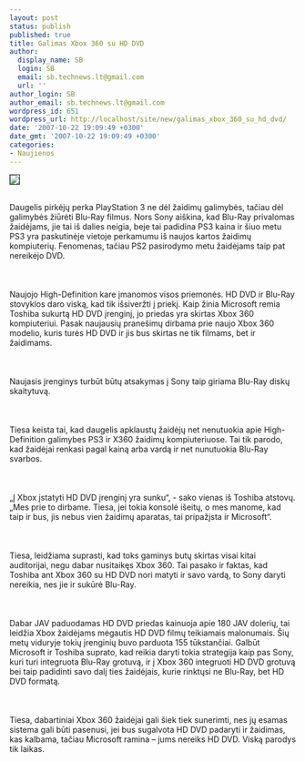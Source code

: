 ```yaml
---
layout: post
status: publish
published: true
title: Galimas Xbox 360 su HD DVD
author:
  display_name: SB
  login: SB
  email: sb.technews.lt@gmail.com
  url: ''
author_login: SB
author_email: sb.technews.lt@gmail.com
wordpress_id: 651
wordpress_url: http://localhost/site/new/galimas_xbox_360_su_hd_dvd/
date: '2007-10-22 19:09:49 +0300'
date_gmt: '2007-10-22 19:09:49 +0300'
categories:
- Naujienos
---
```

<div class="imgright"><img src="http://images.dailytech.com/nimage/6366_5200_xbox-360-hd-dvd.jpg" border="1"></div>
<p><br>Daugelis pirkėjų perka PlayStation 3 ne dėl žaidimų galimybės, tačiau dėl galimybės žiūrėti Blu-Ray filmus. Nors Sony aiškina, kad Blu-Ray privalomas žaidėjams, jie tai iš dalies neigia, beje tai padidina PS3 kaina ir šiuo metu PS3 yra paskutinėje vietoje perkamumu iš naujos kartos žaidimų kompiuterių. Fenomenas, tačiau PS2 pasirodymo metu žaidėjams taip pat nereikėjo DVD.<br />
<br><br />
<br>Naujojo High-Definition kare įmanomos visos priemonės. HD DVD ir Blu-Ray stovyklos daro viską, kad tik išsiveržti į priekį. Kaip žinia Microsoft remia Toshiba sukurtą HD DVD įrenginį, jo priedas yra skirtas Xbox 360 kompiuteriui. Pasak naujausių pranešimų dirbama prie naujo Xbox 360 modelio, kuris turės HD DVD ir jis bus skirtas ne tik filmams, bet ir žaidimams.<br />
<br><br />
<br>Naujasis įrenginys turbūt būtų atsakymas į Sony taip giriama Blu-Ray diskų skaitytuvą.<br />
<br><br />
<br>Tiesa keista tai, kad daugelis apklaustų žaidėjų net nenutuokia apie High-Definition galimybes PS3 ir X360 žaidimų kompiuteriuose. Tai tik parodo, kad žaidėjai renkasi pagal kainą arba vardą ir net nunutuokia Blu-Ray svarbos.<br />
<br><br />
<br>„Į Xbox įstatyti HD DVD įrenginį yra sunku“, - sako vienas iš Toshiba atstovų. „Mes prie to dirbame. Tiesa, jei tokia konsolė išeitų, o mes manome, kad taip ir bus, jis nebus vien žaidimų aparatas, tai pripažįsta ir Microsoft“.<br />
<br><br />
<br>Tiesa, leidžiama suprasti, kad toks gaminys butų skirtas visai kitai auditorijai, negu dabar nusitaikęs Xbox 360. Tai pasako ir faktas, kad Toshiba ant Xbox 360 su HD DVD nori matyti ir savo vardą, to Sony daryti nereikia, nes jie ir sukūrė Blu-Ray.<br />
<br><br />
<br>Dabar JAV paduodamas HD DVD priedas kainuoja apie 180 JAV dolerių, tai leidžia Xbox žaidėjams mėgautis  HD DVD filmų teikiamais malonumais. Šių metų viduryje tokių įrenginių buvo parduota 155 tūkstančiai. Galbūt Microsoft ir Toshiba suprato, kad reikia daryti tokia strategija kaip pas Sony, kuri turi integruota Blu-Ray grotuvą, ir į Xbox 360 integruoti HD DVD grotuvą bei taip padidinti savo dalį ties žaidėjais, kurie rinktųsi ne Blu-Ray, bet HD DVD formatą.<br />
<br><br />
<br>Tiesa, dabartiniai Xbox 360 žaidėjai gali šiek tiek sunerimti, nes jų esamas sistema gali būti pasenusi, jei bus sugalvota HD DVD padaryti ir žaidimas, kas kalbama, tačiau Microsoft ramina – jums nereiks HD DVD. Viską parodys tik laikas.<br />
<br></p>
